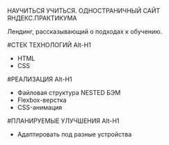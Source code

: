 НАУЧИТЬСЯ УЧИТЬСЯ. ОДНОСТРАНИЧНЫЙ САЙТ ЯНДЕКС.ПРАКТИКУМА

Лендинг, рассказывающий о подходах к обучению.

#СТЕК ТЕХНОЛОГИЙ 
Alt-H1
* HTML
* CSS

#РЕАЛИЗАЦИЯ 
Alt-H1
* Файловая структура NESTED БЭМ 
* Flexbox-верстка 
* CSS-анимация

#ПЛАНИРУЕМЫЕ УЛУЧШЕНИЯ 
Alt-H1
* Адаптировать под разные устройства 

